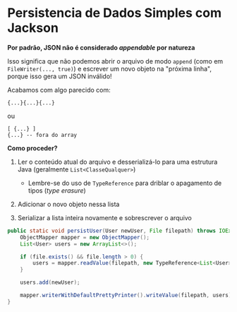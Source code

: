 # Persistencia de Dados Simples com Jackson

**Por padrão, JSON não é considerado *appendable* por natureza**

Isso significa que não podemos abrir o arquivo de modo `append` (como em `FileWriter(..., true)`) e escrever um novo objeto na "próxima linha", porque isso gera um JSON inválido!

Acabamos com algo parecido com:

```
{...}{...}{...}
```
ou
```
[ {...} ]
{...} -- fora do array
```

**Como proceder?**

1. Ler o conteúdo atual do arquivo e desserializá-lo para uma estrutura Java (geralmente `List<ClasseQualquer>`)
    * Lembre-se do uso de `TypeReference` para driblar o apagamento de tipos (*type erasure*)

2. Adicionar o novo objeto nessa lista

3. Serializar a lista inteira novamente e sobrescrever o arquivo

```java
public static void persistUser(User newUser, File filepath) throws IOException {
    ObjectMapper mapper = new ObjectMapper();
    List<User> users = new ArrayList<>();

    if (file.exists() && file.length > 0) {
        users = mapper.readValue(filepath, new TypeReference<List<User>>() {});
    }

    users.add(newUser);

    mapper.writerWithDefaultPrettyPrinter().writeValue(filepath, users);
}
```